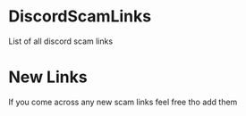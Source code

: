 # DiscordScamLinks
List of all discord scam links 

# New Links
If you come across any new scam links feel free tho add them
